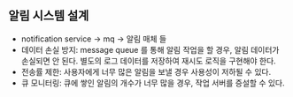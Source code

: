 ## 알림 시스템 설계
- notification service -> mq -> 알림 매체 들
- 데이터 손실 방지: message queue 를 통해 알림 작업을 할 경우, 알림 데이터가 손실되면 안 된다. 별도의 로그 데이터를 저장하여 재시도 로직을 구현해야 한다.
- 전송률 제한: 사용자에게 너무 많은 알림을 보낼 경우 사용성이 저하될 수 있다.
- 큐 모니터링: 큐에 쌓인 알림의 개수가 너무 많을 경우, 작업 서버를 증설할 수 있다.
